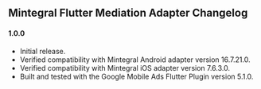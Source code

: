 ## Mintegral Flutter Mediation Adapter Changelog

#### 1.0.0

* Initial release.
* Verified compatibility with Mintegral Android adapter version 16.7.21.0.
* Verified compatibility with Mintegral iOS adapter version 7.6.3.0.
* Built and tested with the Google Mobile Ads Flutter Plugin version 5.1.0.
